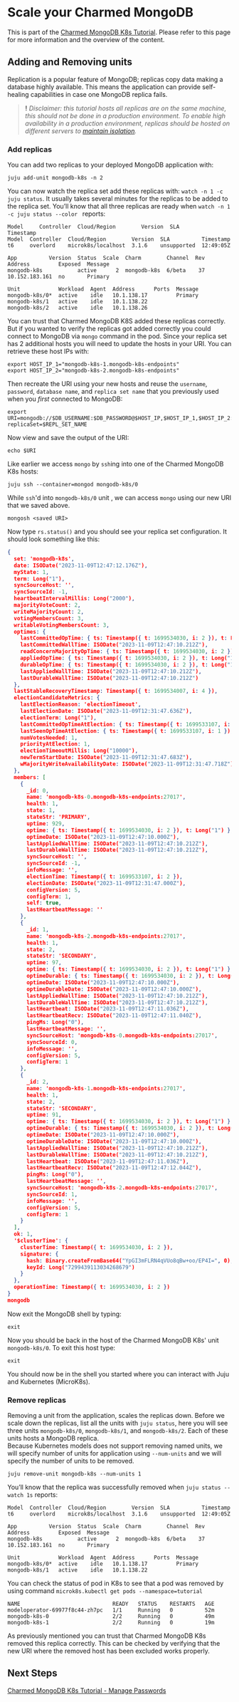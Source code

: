 # Scale your Charmed MongoDB

This is part of the [Charmed MongoDB K8s Tutorial](/t/charmed-mongodb-k8s-tutorial/10592). Please refer to this page for more information and the overview of the content. 

## Adding and Removing units

Replication is a popular feature of MongoDB; replicas copy data making a database highly available. This means the application can provide self-healing capabilities in case one MongoDB replica fails. 

> **!** *Disclaimer: this tutorial hosts all replicas are on the same machine, this should not be done in a production environment. To enable high availability in a production environment, replicas should be hosted on different servers to [maintain isolation](https://canonical.com/blog/database-high-availability).*


### Add replicas
You can add two replicas to your deployed MongoDB application with:
```shell
juju add-unit mongodb-k8s -n 2
```

You can now watch the replica set add these replicas with: `watch -n 1 -c juju status`. It usually takes several minutes for the replicas to be added to the replica set. You’ll know that all three replicas are ready when `watch -n 1 -c juju status --color ` reports:
```shell
Model     Controller  Cloud/Region        Version  SLA          Timestamp
Model  Controller  Cloud/Region        Version  SLA          Timestamp
t6     overlord    microk8s/localhost  3.1.6    unsupported  12:49:05Z

App          Version  Status  Scale  Charm        Channel  Rev  Address         Exposed  Message
mongodb-k8s           active      2  mongodb-k8s  6/beta    37  10.152.183.161  no       Primary

Unit            Workload  Agent  Address      Ports  Message
mongodb-k8s/0*  active    idle   10.1.138.17         Primary
mongodb-k8s/1   active    idle   10.1.138.22                
mongodb-k8s/2   active    idle   10.1.138.26 

```

You can trust that Charmed MongoDB K8S added these replicas correctly. But if you wanted to verify the replicas got added correctly you could connect to MongoDB via `mongo` command in the pod. Since your replica set has 2 additional hosts you will need to update the hosts in your URI. You can retrieve these host IPs with:

```shell
export HOST_IP_1="mongodb-k8s-1.mongodb-k8s-endpoints"
export HOST_IP_2="mongodb-k8s-2.mongodb-k8s-endpoints"
```

Then recreate the URI using your new hosts and reuse the `username`, `password`, `database name`, and `replica set name` that you previously used when you *first* connected to MongoDB:
```shell
export URI=mongodb://$DB_USERNAME:$DB_PASSWORD@$HOST_IP,$HOST_IP_1,$HOST_IP_2:27017/$DB_NAME?replicaSet=$REPL_SET_NAME
```

Now view and save the output of the URI:
```shell
echo $URI
```

Like earlier we access `mongo` by `ssh`ing into one of the Charmed MongoDB K8s hosts:
```shell
juju ssh --container=mongod mongodb-k8s/0
```

While `ssh`'d into `mongodb-k8s/0` unit , we can access `mongo` using our new URI that we saved above.
```shell
mongosh <saved URI>
```

Now type `rs.status()` and you should see your replica set configuration. It should look something like this:
```json
{
  set: 'mongodb-k8s',
  date: ISODate("2023-11-09T12:47:12.176Z"),
  myState: 1,
  term: Long("1"),
  syncSourceHost: '',
  syncSourceId: -1,
  heartbeatIntervalMillis: Long("2000"),
  majorityVoteCount: 2,
  writeMajorityCount: 2,
  votingMembersCount: 3,
  writableVotingMembersCount: 3,
  optimes: {
    lastCommittedOpTime: { ts: Timestamp({ t: 1699534030, i: 2 }), t: Long("1") },
    lastCommittedWallTime: ISODate("2023-11-09T12:47:10.212Z"),
    readConcernMajorityOpTime: { ts: Timestamp({ t: 1699534030, i: 2 }), t: Long("1") },
    appliedOpTime: { ts: Timestamp({ t: 1699534030, i: 2 }), t: Long("1") },
    durableOpTime: { ts: Timestamp({ t: 1699534030, i: 2 }), t: Long("1") },
    lastAppliedWallTime: ISODate("2023-11-09T12:47:10.212Z"),
    lastDurableWallTime: ISODate("2023-11-09T12:47:10.212Z")
  },
  lastStableRecoveryTimestamp: Timestamp({ t: 1699534007, i: 4 }),
  electionCandidateMetrics: {
    lastElectionReason: 'electionTimeout',
    lastElectionDate: ISODate("2023-11-09T12:31:47.636Z"),
    electionTerm: Long("1"),
    lastCommittedOpTimeAtElection: { ts: Timestamp({ t: 1699533107, i: 1 }), t: Long("-1") },
    lastSeenOpTimeAtElection: { ts: Timestamp({ t: 1699533107, i: 1 }), t: Long("-1") },
    numVotesNeeded: 1,
    priorityAtElection: 1,
    electionTimeoutMillis: Long("10000"),
    newTermStartDate: ISODate("2023-11-09T12:31:47.683Z"),
    wMajorityWriteAvailabilityDate: ISODate("2023-11-09T12:31:47.718Z")
  },
  members: [
    {
      _id: 0,
      name: 'mongodb-k8s-0.mongodb-k8s-endpoints:27017',
      health: 1,
      state: 1,
      stateStr: 'PRIMARY',
      uptime: 929,
      optime: { ts: Timestamp({ t: 1699534030, i: 2 }), t: Long("1") },
      optimeDate: ISODate("2023-11-09T12:47:10.000Z"),
      lastAppliedWallTime: ISODate("2023-11-09T12:47:10.212Z"),
      lastDurableWallTime: ISODate("2023-11-09T12:47:10.212Z"),
      syncSourceHost: '',
      syncSourceId: -1,
      infoMessage: '',
      electionTime: Timestamp({ t: 1699533107, i: 2 }),
      electionDate: ISODate("2023-11-09T12:31:47.000Z"),
      configVersion: 5,
      configTerm: 1,
      self: true,
      lastHeartbeatMessage: ''
    },
    {
      _id: 1,
      name: 'mongodb-k8s-2.mongodb-k8s-endpoints:27017',
      health: 1,
      state: 2,
      stateStr: 'SECONDARY',
      uptime: 97,
      optime: { ts: Timestamp({ t: 1699534030, i: 2 }), t: Long("1") },
      optimeDurable: { ts: Timestamp({ t: 1699534030, i: 2 }), t: Long("1") },
      optimeDate: ISODate("2023-11-09T12:47:10.000Z"),
      optimeDurableDate: ISODate("2023-11-09T12:47:10.000Z"),
      lastAppliedWallTime: ISODate("2023-11-09T12:47:10.212Z"),
      lastDurableWallTime: ISODate("2023-11-09T12:47:10.212Z"),
      lastHeartbeat: ISODate("2023-11-09T12:47:11.036Z"),
      lastHeartbeatRecv: ISODate("2023-11-09T12:47:11.040Z"),
      pingMs: Long("0"),
      lastHeartbeatMessage: '',
      syncSourceHost: 'mongodb-k8s-0.mongodb-k8s-endpoints:27017',
      syncSourceId: 0,
      infoMessage: '',
      configVersion: 5,
      configTerm: 1
    },
    {
      _id: 2,
      name: 'mongodb-k8s-1.mongodb-k8s-endpoints:27017',
      health: 1,
      state: 2,
      stateStr: 'SECONDARY',
      uptime: 91,
      optime: { ts: Timestamp({ t: 1699534030, i: 2 }), t: Long("1") },
      optimeDurable: { ts: Timestamp({ t: 1699534030, i: 2 }), t: Long("1") },
      optimeDate: ISODate("2023-11-09T12:47:10.000Z"),
      optimeDurableDate: ISODate("2023-11-09T12:47:10.000Z"),
      lastAppliedWallTime: ISODate("2023-11-09T12:47:10.212Z"),
      lastDurableWallTime: ISODate("2023-11-09T12:47:10.212Z"),
      lastHeartbeat: ISODate("2023-11-09T12:47:11.036Z"),
      lastHeartbeatRecv: ISODate("2023-11-09T12:47:12.044Z"),
      pingMs: Long("0"),
      lastHeartbeatMessage: '',
      syncSourceHost: 'mongodb-k8s-2.mongodb-k8s-endpoints:27017',
      syncSourceId: 1,
      infoMessage: '',
      configVersion: 5,
      configTerm: 1
    }
  ],
  ok: 1,
  '$clusterTime': {
    clusterTime: Timestamp({ t: 1699534030, i: 2 }),
    signature: {
      hash: Binary.createFromBase64("YpGI3mFLRN4qVUo8qBw+oo/EP4I=", 0),
      keyId: Long("7299439113034268679")
    }
  },
  operationTime: Timestamp({ t: 1699534030, i: 2 })
}
mongodb
```

Now exit the MongoDB shell by typing:
```shell
exit
```
Now you should be back in the host of the Charmed MongoDB K8s' unit `mongodb-k8s/0`. To exit this host type:
```shell
exit
```
You should now be in the shell you started where you can interact with Juju and Kubernetes (MicroK8s).

### Remove replicas
Removing a unit from the application, scales the replicas down. Before we scale down the replicas, list all the units with `juju status`, here you will see three units `mongodb-k8s/0`, `mongodb-k8s/1`, and `mongodb-k8s/2`. Each of these units hosts a MongoDB replica.  
Because Kubernetes models does not support removing named units, we will specify number of units for application using `--num-units`
and we will specify the number of units to be removed.

```shell
juju remove-unit mongodb-k8s --num-units 1
```

You’ll know that the replica was successfully removed when `juju status --watch 1s` reports:
```
Model  Controller  Cloud/Region        Version  SLA          Timestamp
t6     overlord    microk8s/localhost  3.1.6    unsupported  12:49:05Z

App          Version  Status  Scale  Charm        Channel  Rev  Address         Exposed  Message
mongodb-k8s           active      2  mongodb-k8s  6/beta    37  10.152.183.161  no       Primary

Unit            Workload  Agent  Address      Ports  Message
mongodb-k8s/0*  active    idle   10.1.138.17         Primary
mongodb-k8s/1   active    idle   10.1.138.22                
```

You can check the status of pod in K8s to see that a pod was removed by using command `microk8s.kubectl get pods --namespace=tutorial`
```shell
NAME                             READY   STATUS    RESTARTS   AGE
modeloperator-69977f8c44-zh7pc   1/1     Running   0          52m
mongodb-k8s-0                    2/2     Running   0          49m
mongodb-k8s-1                    2/2     Running   0          19m
```


As previously mentioned you can trust that Charmed MongoDB K8s removed this replica correctly. This can be checked by verifying that the new URI where the removed host has been excluded works properly.

## Next Steps
[Charmed MongoDB K8s Tutorial - Manage Passwords](https://discourse.charmhub.io/t/charmed-mongodb-k8s-tutorial-manage-passwords/10612)